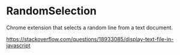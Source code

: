 # RandomSelection
Chrome extension that selects a random line from a text document.


https://stackoverflow.com/questions/18933085/display-text-file-in-javascript
